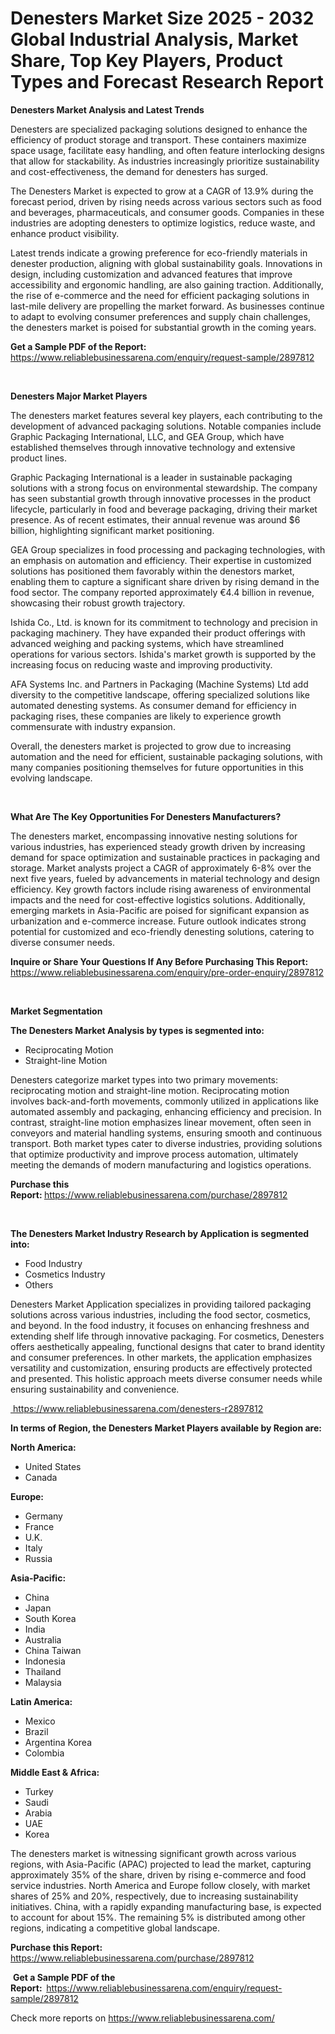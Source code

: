 <p><h1>Denesters Market Size 2025 - 2032 Global Industrial Analysis, Market Share, Top Key Players, Product Types and Forecast Research Report</h1></p><p><strong>Denesters Market Analysis and Latest Trends</strong></p>
<p><p>Denesters are specialized packaging solutions designed to enhance the efficiency of product storage and transport. These containers maximize space usage, facilitate easy handling, and often feature interlocking designs that allow for stackability. As industries increasingly prioritize sustainability and cost-effectiveness, the demand for denesters has surged. </p><p>The Denesters Market is expected to grow at a CAGR of 13.9% during the forecast period, driven by rising needs across various sectors such as food and beverages, pharmaceuticals, and consumer goods. Companies in these industries are adopting denesters to optimize logistics, reduce waste, and enhance product visibility. </p><p>Latest trends indicate a growing preference for eco-friendly materials in denester production, aligning with global sustainability goals. Innovations in design, including customization and advanced features that improve accessibility and ergonomic handling, are also gaining traction. Additionally, the rise of e-commerce and the need for efficient packaging solutions in last-mile delivery are propelling the market forward. As businesses continue to adapt to evolving consumer preferences and supply chain challenges, the denesters market is poised for substantial growth in the coming years.</p></p>
<p><strong>Get a Sample PDF of the Report:&nbsp;</strong> <a href="https://www.reliablebusinessarena.com/enquiry/request-sample/2897812?utm_campaign=1420&utm_medium=2&utm_source=Github&utm_content=ia&utm_term=15032025&utm_id=denesters">https://www.reliablebusinessarena.com/enquiry/request-sample/2897812</a></p>
<p>&nbsp;</p>
<p><strong>Denesters Major Market Players</strong></p>
<p><p>The denesters market features several key players, each contributing to the development of advanced packaging solutions. Notable companies include Graphic Packaging International, LLC, and GEA Group, which have established themselves through innovative technology and extensive product lines. </p><p>Graphic Packaging International is a leader in sustainable packaging solutions with a strong focus on environmental stewardship. The company has seen substantial growth through innovative processes in the product lifecycle, particularly in food and beverage packaging, driving their market presence. As of recent estimates, their annual revenue was around $6 billion, highlighting significant market positioning.</p><p>GEA Group specializes in food processing and packaging technologies, with an emphasis on automation and efficiency. Their expertise in customized solutions has positioned them favorably within the denestors market, enabling them to capture a significant share driven by rising demand in the food sector. The company reported approximately €4.4 billion in revenue, showcasing their robust growth trajectory.</p><p>Ishida Co., Ltd. is known for its commitment to technology and precision in packaging machinery. They have expanded their product offerings with advanced weighing and packing systems, which have streamlined operations for various sectors. Ishida's market growth is supported by the increasing focus on reducing waste and improving productivity. </p><p>AFA Systems Inc. and Partners in Packaging (Machine Systems) Ltd add diversity to the competitive landscape, offering specialized solutions like automated denesting systems. As consumer demand for efficiency in packaging rises, these companies are likely to experience growth commensurate with industry expansion.</p><p>Overall, the denesters market is projected to grow due to increasing automation and the need for efficient, sustainable packaging solutions, with many companies positioning themselves for future opportunities in this evolving landscape.</p></p>
<p>&nbsp;</p>
<p><strong>What Are The Key Opportunities For Denesters Manufacturers?</strong></p>
<p><p>The denesters market, encompassing innovative nesting solutions for various industries, has experienced steady growth driven by increasing demand for space optimization and sustainable practices in packaging and storage. Market analysts project a CAGR of approximately 6-8% over the next five years, fueled by advancements in material technology and design efficiency. Key growth factors include rising awareness of environmental impacts and the need for cost-effective logistics solutions. Additionally, emerging markets in Asia-Pacific are poised for significant expansion as urbanization and e-commerce increase. Future outlook indicates strong potential for customized and eco-friendly denesting solutions, catering to diverse consumer needs.</p></p>
<p><strong>Inquire or Share Your Questions If Any Before Purchasing This Report:</strong> <a href="https://www.reliablebusinessarena.com/enquiry/pre-order-enquiry/2897812?utm_campaign=1420&utm_medium=2&utm_source=Github&utm_content=ia&utm_term=15032025&utm_id=denesters">https://www.reliablebusinessarena.com/enquiry/pre-order-enquiry/2897812</a></p>
<p>&nbsp;</p>
<p><strong>Market Segmentation</strong></p>
<p><strong>The Denesters Market Analysis by types is segmented into:</strong></p>
<p><ul><li>Reciprocating Motion</li><li>Straight-line Motion</li></ul></p>
<p><p>Denesters categorize market types into two primary movements: reciprocating motion and straight-line motion. Reciprocating motion involves back-and-forth movements, commonly utilized in applications like automated assembly and packaging, enhancing efficiency and precision. In contrast, straight-line motion emphasizes linear movement, often seen in conveyors and material handling systems, ensuring smooth and continuous transport. Both market types cater to diverse industries, providing solutions that optimize productivity and improve process automation, ultimately meeting the demands of modern manufacturing and logistics operations.</p></p>
<p><strong>Purchase this Report:&nbsp;</strong><a href="https://www.reliablebusinessarena.com/purchase/2897812?utm_campaign=1420&utm_medium=2&utm_source=Github&utm_content=ia&utm_term=15032025&utm_id=denesters">https://www.reliablebusinessarena.com/purchase/2897812</a></p>
<p>&nbsp;</p>
<p><strong>The Denesters Market Industry Research by Application is segmented into:</strong></p>
<p><ul><li>Food Industry</li><li>Cosmetics Industry</li><li>Others</li></ul></p>
<p><p>Denesters Market Application specializes in providing tailored packaging solutions across various industries, including the food sector, cosmetics, and beyond. In the food industry, it focuses on enhancing freshness and extending shelf life through innovative packaging. For cosmetics, Denesters offers aesthetically appealing, functional designs that cater to brand identity and consumer preferences. In other markets, the application emphasizes versatility and customization, ensuring products are effectively protected and presented. This holistic approach meets diverse consumer needs while ensuring sustainability and convenience.</p></p>
<p><a href="https://www.reliablebusinessarena.com/denesters-r2897812?utm_campaign=1420&utm_medium=2&utm_source=Github&utm_content=ia&utm_term=15032025&utm_id=denesters">&nbsp;https://www.reliablebusinessarena.com/denesters-r2897812</a></p>
<p><strong>In terms of Region, the Denesters Market Players available by Region are:</strong></p>
<p>
    <p> <strong> North America: </strong>
        <ul>
            <li>United States</li>
            <li>Canada</li>
        </ul>
        </p> 
    <p> <strong> Europe: </strong>
        <ul>
            <li>Germany</li>
            <li>France</li>
            <li>U.K.</li>
            <li>Italy</li>
            <li>Russia</li>
        </ul>
        </p> 
    <p> <strong> Asia-Pacific: </strong>
        <ul>
            <li>China</li>
            <li>Japan</li>
            <li>South Korea</li>
            <li>India</li>
            <li>Australia</li>
            <li>China Taiwan</li>
            <li>Indonesia</li>
            <li>Thailand</li>
            <li>Malaysia</li>
        </ul>
        </p> 
    <p> <strong> Latin America: </strong>
        <ul>
            <li>Mexico</li>
            <li>Brazil</li>
            <li>Argentina Korea</li>
            <li>Colombia</li>
        </ul>
        </p> 
    <p> <strong> Middle East & Africa: </strong>
        <ul>
            <li>Turkey</li>
            <li>Saudi</li>
            <li>Arabia</li>
            <li>UAE</li>
            <li>Korea</li>
        </ul>
    </p>
    </p>
<p><p>The denesters market is witnessing significant growth across various regions, with Asia-Pacific (APAC) projected to lead the market, capturing approximately 35% of the share, driven by rising e-commerce and food service industries. North America and Europe follow closely, with market shares of 25% and 20%, respectively, due to increasing sustainability initiatives. China, with a rapidly expanding manufacturing base, is expected to account for about 15%. The remaining 5% is distributed among other regions, indicating a competitive global landscape.</p></p>
<p><strong>Purchase this Report: </strong><a href="https://www.reliablebusinessarena.com/purchase/2897812?utm_campaign=1420&utm_medium=2&utm_source=Github&utm_content=ia&utm_term=15032025&utm_id=denesters">https://www.reliablebusinessarena.com/purchase/2897812</a></p>
<p>&nbsp;<strong>Get a Sample PDF of the Report:&nbsp;&nbsp;</strong><a href="https://www.reliablebusinessarena.com/enquiry/request-sample/2897812?utm_campaign=1420&utm_medium=2&utm_source=Github&utm_content=ia&utm_term=15032025&utm_id=denesters">https://www.reliablebusinessarena.com/enquiry/request-sample/2897812</a></p>
<p><strong></strong></p>
<p>Check more reports on <a href="https://www.reliablebusinessarena.com/?utm_campaign=1420&utm_medium=2&utm_source=Github&utm_content=ia&utm_term=15032025&utm_id=denesters">https://www.reliablebusinessarena.com/</a></p>